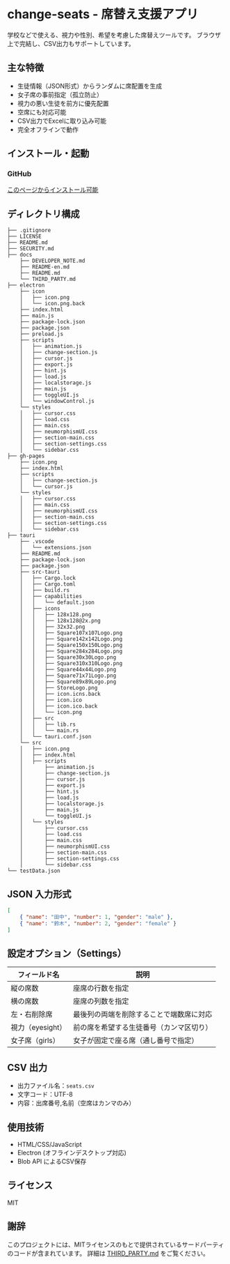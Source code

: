 # change-seats - 席替え支援アプリ

学校などで使える、視力や性別、希望を考慮した席替えツールです。
ブラウザ上で完結し、CSV出力もサポートしています。

## 主な特徴

* 生徒情報（JSON形式）からランダムに席配置を生成
* 女子席の事前指定（孤立防止）
* 視力の悪い生徒を前方に優先配置
* 空席にも対応可能
* CSV出力でExcelに取り込み可能
* 完全オフラインで動作

## インストール・起動

### GitHub

[このページからインストール可能](https://github.com/kado-kado/change-seats/releases)　

## ディレクトリ構成

```
├── .gitignore
├── LICENSE
├── README.md
├── SECURITY.md
├── docs
    ├── DEVELOPER_NOTE.md
    ├── README-en.md
    ├── README.md
    └── THIRD_PARTY.md
├── electron
    ├── icon
    │   ├── icon.png
    │   └── icon.png.back
    ├── index.html
    ├── main.js
    ├── package-lock.json
    ├── package.json
    ├── preload.js
    ├── scripts
    │   ├── animation.js
    │   ├── change-section.js
    │   ├── cursor.js
    │   ├── export.js
    │   ├── hint.js
    │   ├── load.js
    │   ├── localstorage.js
    │   ├── main.js
    │   ├── toggleUI.js
    │   └── windowControl.js
    └── styles
    │   ├── cursor.css
    │   ├── load.css
    │   ├── main.css
    │   ├── neumorphismUI.css
    │   ├── section-main.css
    │   ├── section-settings.css
    │   └── sidebar.css
├── gh-pages
    ├── icon.png
    ├── index.html
    ├── scripts
    │   ├── change-section.js
    │   └── cursor.js
    └── styles
    │   ├── cursor.css
    │   ├── main.css
    │   ├── neumorphismUI.css
    │   ├── section-main.css
    │   ├── section-settings.css
    │   └── sidebar.css
├── tauri
    ├── .vscode
    │   └── extensions.json
    ├── README.md
    ├── package-lock.json
    ├── package.json
    ├── src-tauri
    │   ├── Cargo.lock
    │   ├── Cargo.toml
    │   ├── build.rs
    │   ├── capabilities
    │   │   └── default.json
    │   ├── icons
    │   │   ├── 128x128.png
    │   │   ├── 128x128@2x.png
    │   │   ├── 32x32.png
    │   │   ├── Square107x107Logo.png
    │   │   ├── Square142x142Logo.png
    │   │   ├── Square150x150Logo.png
    │   │   ├── Square284x284Logo.png
    │   │   ├── Square30x30Logo.png
    │   │   ├── Square310x310Logo.png
    │   │   ├── Square44x44Logo.png
    │   │   ├── Square71x71Logo.png
    │   │   ├── Square89x89Logo.png
    │   │   ├── StoreLogo.png
    │   │   ├── icon.icns.back
    │   │   ├── icon.ico
    │   │   ├── icon.ico.back
    │   │   └── icon.png
    │   ├── src
    │   │   ├── lib.rs
    │   │   └── main.rs
    │   └── tauri.conf.json
    └── src
    │   ├── icon.png
    │   ├── index.html
    │   ├── scripts
    │       ├── animation.js
    │       ├── change-section.js
    │       ├── cursor.js
    │       ├── export.js
    │       ├── hint.js
    │       ├── load.js
    │       ├── localstorage.js
    │       ├── main.js
    │       └── toggleUI.js
    │   └── styles
    │       ├── cursor.css
    │       ├── load.css
    │       ├── main.css
    │       ├── neumorphismUI.css
    │       ├── section-main.css
    │       ├── section-settings.css
    │       └── sidebar.css
└── testData.json
```

## JSON 入力形式

```json
[
    { "name": "田中", "number": 1, "gender": "male" },
    { "name": "鈴木", "number": 2, "gender": "female" }
]
```

## 設定オプション（Settings）

| フィールド名       | 説明                   |
| ------------ | -------------------- |
| 縦の席数         | 座席の行数を指定             |
| 横の席数         | 座席の列数を指定             |
| 左・右削除席       | 最後列の両端を削除することで端数席に対応 |
| 視力（eyesight） | 前の席を希望する生徒番号（カンマ区切り） |
| 女子席（girls）   | 女子が固定で座る席（通し番号で指定）   |

## CSV 出力

* 出力ファイル名：`seats.csv`
* 文字コード：UTF-8
* 内容：出席番号,名前（空席はカンマのみ）

## 使用技術

* HTML/CSS/JavaScript
* Electron (オフラインデスクトップ対応)
* Blob API によるCSV保存

## ライセンス

MIT

## 謝辞

このプロジェクトには、MITライセンスのもとで提供されているサードパーティのコードが含まれています。
詳細は [THIRD_PARTY.md](./THIRD_PARTY.md) をご覧ください。
